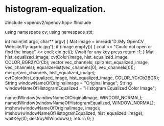 # histogram-equalization.
#include <opencv2/opencv.hpp>
#include <iostream>

using namespace cv;
using namespace std;

int main(int argc, char** argv)
{
    Mat image = imread("D:/My OpenCV Website/fly-agaric.jpg");
    if (image.empty())
    {
        cout << "Could not open or find the image" << endl;
        cin.get(); //wait for any key press
        return -1;
    }
    Mat hist_equalized_image;
    cvtColor(image, hist_equalized_image, COLOR_BGR2YCrCb);
    vector<Mat> vec_channels;
    split(hist_equalized_image, vec_channels); 
    equalizeHist(vec_channels[0], vec_channels[0]);
    merge(vec_channels, hist_equalized_image); 
      cvtColor(hist_equalized_image, hist_equalized_image, COLOR_YCrCb2BGR);
    String windowNameOfOriginalImage = "Original Image"; 
    String windowNameOfHistogramEqualized = "Histogram Equalized Color Image";

 
 namedWindow(windowNameOfOriginalImage, WINDOW_NORMAL);
    namedWindow(windowNameOfHistogramEqualized, WINDOW_NORMAL);
    imshow(windowNameOfOriginalImage, image);
    imshow(windowNameOfHistogramEqualized, hist_equalized_image);
    waitKey(0); 
    destroyAllWindows(); 
    return 0;
}
